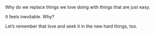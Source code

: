 Why do we replace things we love doing with things that are just easy.

It feels inevitable. Why?

Let’s remember that love and seek it in the new hard things, too.